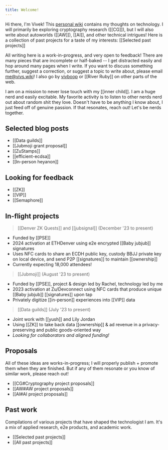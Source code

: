 ```yaml
---
title: Welcome!
---
```

Hi there, I'm Vivek! This [personal wiki](https://en.wikipedia.org/wiki/Personal_wiki) contains my thoughts on technology. I will primarily be exploring cryptography research ([[CG]]), but I will also write about autoworlds ([[AW]]), [[AI]], and other technical intrigues! Here is a collection of past projects for a taste of my interests: [[Selected past projects]]

All writing here is a work-in-progress, and very open to feedback! There are many pieces that are incomplete or half-baked -- I get distracted easily and hop around many pages when I write. If you want to discuss something further, suggest a correction, or suggest a topic to write about, please email me@vivs.wiki! I also go by [vivboop](https://twitter.com/viv_boop) or [[River Ruby]] on other parts of the web.

I am on a mission to never lose touch with my [[inner child]]. I am a huge nerd and easily excitable. My favorite activity is to listen to other nerds nerd out about random shit they love. Doesn't have to be anything I know about, I just feed off of genuine passion. If that resonates, reach out! Let's be nerds together.

## Selected blog posts

- [[Data guilds]]
- [[Jubmoji grant proposal]]
- [[ZuStamps]]
- [[efficient-ecdsa]]
- [[In-person heyanon]]

## Looking for feedback

- [[ZK]]
- [[VIP]]
- [[Semaphore]]

## In-flight projects

> [[Denver ZK Quests]] and [[jubsignal]] (December '23 to present)

- Funded by [[PSE]]
- 2024 activation at ETHDenver using e2e encrypted [[Baby jubjub]] signatures
- Uses NFC cards to share an ECDH public key, custody BBJJ private key on local device, and send P2P [[signatures]] to maintain [[ownership]]
- Currently expecting 18,000 attendees!

> [[Jubmoji]] (August '23 to present)

- Funded by [[PSE]], project & design led by Rachel, technology led by me
- 2023 activation at Zu/Devconnect using NFC cards that produce unique [[Baby jubjub]] [[signatures]] upon tap
- Privately digitize [[in-person]] experiences into [[VIP]] data

> [[Data guilds]] (July '23 to present)

- Joint work with [[yush]] and Lily Jordan
- Using [[ZK]] to take back data [[ownership]] & ad revenue in a privacy-preserving and public goods-oriented way
- _Looking for collaborators and aligned funding!_

## Proposals

All of these ideas are works-in-progress; I will properly publish + promote them when they are finished. But if any of them resonate or you know of similar work, please reach out!

- [[CG#Cryptography project proposals]]
- [[AW#AW project proposals]]
- [[AI#AI project proposals]]

## Past work

Compilations of various projects that have shaped the technologist I am. It's a mix of applied research, e2e products, and academic work.

- [[Selected past projects]]
- [[All past projects]]
